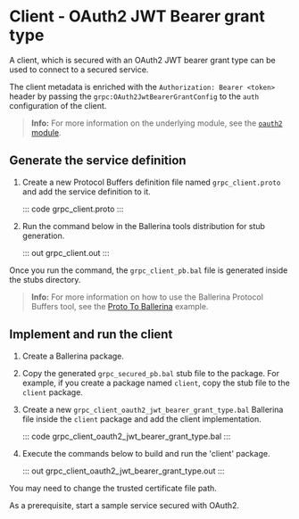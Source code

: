 # Client - OAuth2 JWT Bearer grant type

A client, which is secured with an OAuth2 JWT bearer grant type can be used to connect to a secured service.

The client metadata is enriched with the `Authorization: Bearer <token>` header by passing the `grpc:OAuth2JwtBearerGrantConfig` to the `auth` configuration of the client.

>**Info:** For more information on the underlying module, see the [`oauth2` module](https://lib.ballerina.io/ballerina/oauth2/latest/).

## Generate the service definition

1. Create a new Protocol Buffers definition file named `grpc_client.proto` and add the service definition to it.

    ::: code grpc_client.proto :::

2. Run the command below in the Ballerina tools distribution for stub generation.

    ::: out grpc_client.out :::

Once you run the command, the `grpc_client_pb.bal` file is generated inside the stubs directory.

>**Info:** For more information on how to use the Ballerina Protocol Buffers tool, see the [Proto To Ballerina](https://ballerina.io/learn/by-example/proto-to-ballerina.html) example.

## Implement and run the client

1. Create a Ballerina package.
   
2. Copy the generated `grpc_secured_pb.bal` stub file to the package. For example, if you create a package named `client`, copy the stub file to the `client` package.

3. Create a new `grpc_client_oauth2_jwt_bearer_grant_type.bal` Ballerina file inside the `client` package and add the client implementation.

   ::: code grpc_client_oauth2_jwt_bearer_grant_type.bal :::

4. Execute the commands below to build and run the 'client' package.
   
   ::: out grpc_client_oauth2_jwt_bearer_grant_type.out :::

You may need to change the trusted certificate file path.

As a prerequisite, start a sample service secured with OAuth2.